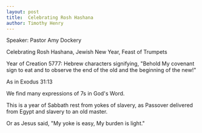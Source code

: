 ```yaml
---
layout: post
title:  Celebrating Rosh Hashana
author: Timothy Henry
---
```


Speaker: Pastor Amy Dockery

Celebrating Rosh Hashana, Jewish New Year, Feast of Trumpets

Year of Creation 5777:  Hebrew characters signifying, "Behold My covenant sign to eat and to observe the end of the old and the beginning of the new!"

As in Exodus 31:13

We find many expressions of 7s in God's Word.

This is a year of Sabbath rest from yokes of slavery, as Passover delivered from Egypt and slavery to an old master.

Or as Jesus said, "My yoke is easy, My burden is light."